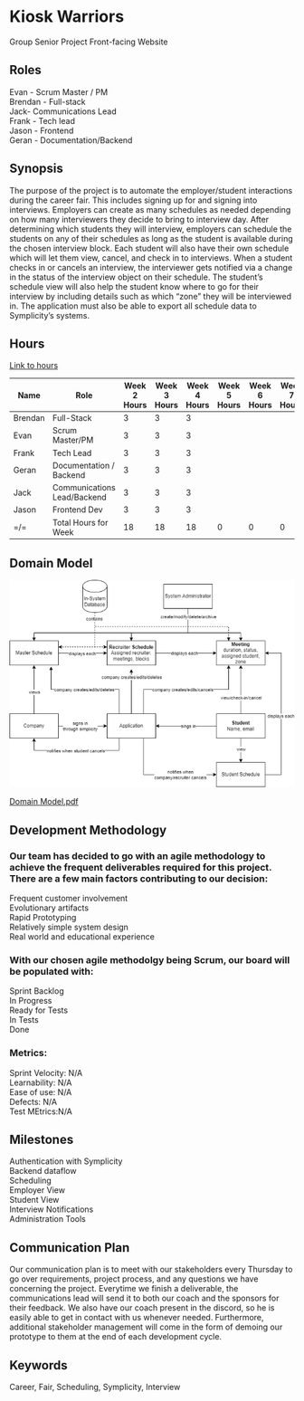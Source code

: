 # Kiosk Warriors
Group Senior Project Front-facing Website


## Roles
Evan - Scrum Master / PM<br>
Brendan - Full-stack<br>
Jack- Communications Lead<br>
Frank - Tech lead<br>
Jason - Frontend<br>
Geran - Documentation/Backend<br>

## Synopsis
The purpose of the project is to automate the employer/student interactions during the career fair. This includes signing up for and signing into interviews. Employers can create as many schedules as needed depending on how many interviewers they decide to bring to interview day.  After determining which students they will interview, employers can schedule the students on any of their schedules as long as the student is available during the chosen interview block. Each student will also have their own schedule which will let them view, cancel, and check in to interviews. When a student checks in or cancels an interview, the interviewer gets notified via a change in the status of the interview object on their schedule. The student’s schedule view will also help the student know where to go for their interview by including details such as which “zone” they will be interviewed in. The application must also be able to export all schedule data to Symplicity’s systems. 

## Hours
[Link to hours](https://docs.google.com/spreadsheets/d/1xAHLvo-fBwB6ZvhZdQ5gmMZXveX7XbWQiBJ8mm3cors/edit?usp=sharing)

| Name                 | Role                        | Week 2 Hours | Week 3 Hours | Week 4 Hours | Week 5 Hours | Week 6 Hours | Week 7 Hours | Week 8 Hours | Week 9 Hours | Week 10 Hours | Week 11 Hours | Week 12 Hours | Week 13 Hours | Week 14 Hours | Week 15 Hours |
| -------------------- | --------------------------- | ------------ | ------------ | ------------ | ------------ | ------------ | ------------ | ------------ | ------------ | ------------- | ------------- | ------------- | ------------- | ------------- | ------------- |
| Brendan              | Full-Stack                  | 3            | 3            | 3            |              |              |              |              |              |               |               |               |               |               |               |
| Evan                 | Scrum Master/PM             | 3            | 3            | 3            |              |              |              |              |              |               |               |               |               |               |               |
| Frank                | Tech Lead                   | 3            | 3            | 3            |              |              |              |              |              |               |               |               |               |               |               |
| Geran                | Documentation / Backend     | 3            | 3            | 3            |              |              |              |              |              |               |               |               |               |               |               |
| Jack                 | Communications Lead/Backend | 3            | 3            | 3            |              |              |              |              |              |               |               |               |               |               |               |
| Jason                | Frontend Dev                | 3            | 3            | 3            |              |              |              |              |              |               |               |               |               |               |               |
| =/=                  | Total Hours for Week        | 18           | 18           | 18           | 0            | 0            | 0            | 0            | 0            | 0             | 0             | 0             | 0             | 0             | 0             |

## Domain Model
![Domain Model](domain_model.png)

[Domain Model.pdf](https://github.com/BrendanMYoung/KioskWarriorsWebsite/files/12694047/Domain.Model.pdf)

## Development Methodology
### Our team has decided to go with an agile methodology to achieve the frequent deliverables required for this project. There are a few main factors contributing to our decision: <br>
Frequent customer involvement<br>
Evolutionary artifacts<br>
Rapid Prototyping<br>
Relatively simple system design<br>
Real world and educational experience<br>
### With our chosen agile methodolgy being Scrum, our board will be populated with: <br>
Sprint Backlog<br>
In Progress<br>
Ready for Tests<br>
In Tests<br>
Done<br>

### Metrics:
Sprint Velocity: N/A <br>
Learnability: N/A<br>
Ease of use: N/A<br>
Defects: N/A<br>
Test MEtrics:N/A<br>
## Milestones
Authentication with Symplicity <br>
Backend dataflow<br>
Scheduling<br>
Employer View<br>
Student View<br>
Interview Notifications<br>
Administration Tools<br>


## Communication Plan
Our communication plan is to meet with our stakeholders every Thursday to go over requirements, project process, and any questions we have concerning the project. Everytime we finish a deliverable, the communications lead will send it to both our coach and the sponsors for their feedback. We also have our coach present in the discord, so he is easily able to get in contact with us whenever needed. Furthermore, additional stakeholder management will come in the form of demoing our prototype to them at the end of each development cycle.

## Keywords
Career, Fair, Scheduling, Symplicity, Interview
